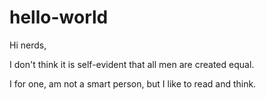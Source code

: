 # hello-world

Hi nerds,

I don't think it is self-evident that all men are created equal.

I for one, am not a smart person, but I like to read and think.
